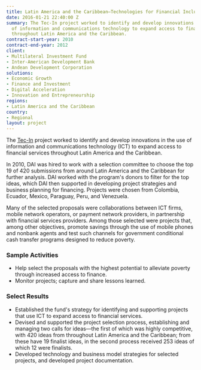 ```yaml
---
title: Latin America and the Caribbean—Technologies for Financial Inclusion (Tec-In)
date: 2016-01-21 22:40:00 Z
summary: The Tec-In project worked to identify and develop innovations in the use
  of information and communications technology to expand access to financial services
  throughout Latin America and the Caribbean.
contract-start-year: 2010
contract-end-year: 2012
client:
- Multilateral Investment Fund
- Inter-American Development Bank
- Andean Development Corporation
solutions:
- Economic Growth
- Finance and Investment
- Digital Acceleration
- Innovation and Entrepreneurship
regions:
- Latin America and the Caribbean
country:
- Regional
layout: project
---
```


The [Tec-In][1] project worked to identify and develop innovations in the use of information and communications technology (ICT) to expand access to financial services throughout Latin America and the Caribbean.

In 2010, DAI was hired to work with a selection committee to choose the top 19 of 420 submissions from around Latin America and the Caribbean for further analysis. DAI worked with the program's donors to filter for the top ideas, which DAI then supported in developing project strategies and business planning for financing. Projects were chosen from Colombia, Ecuador, Mexico, Paraguay, Peru, and Venezuela.

Many of the selected proposals were collaborations between ICT firms, mobile network operators, or payment network providers, in partnership with financial services providers. Among those selected were projects that, among other objectives, promote savings through the use of mobile phones and nonbank agents and test such channels for government conditional cash transfer programs designed to reduce poverty.

### Sample Activities

* Help select the proposals with the highest potential to alleviate poverty through increased access to finance.
* Monitor projects; capture and share lessons learned.

### Select Results

* Established the fund's strategy for identifying and supporting projects that use ICT to expand access to financial services.
* Devised and supported the project selection process, establishing and managing two calls for ideas—the first of which was highly competitive, with 420 ideas from throughout Latin America and the Caribbean; from these have 19 finalist ideas, in the second process received 253 ideas of which 12 were finalists.
* Developed technology and business model strategies for selected projects, and developed project documentation.

[1]: http://www.tec-in.org/
